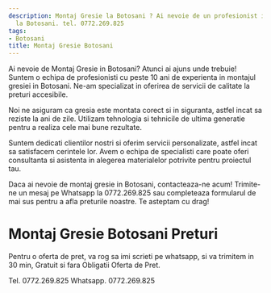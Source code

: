 ```yaml
---
description: Montaj Gresie la Botosani ? Ai nevoie de un profesionist in Montaj Gresie
  la Botosani. tel. 0772.269.825
tags:
- Botosani
title: Montaj Gresie Botosani
---
```



Ai nevoie de Montaj Gresie in Botosani? Atunci ai ajuns unde trebuie! Suntem o echipa de profesionisti cu peste 10 ani de experienta in montajul gresiei in Botosani. Ne-am specializat in oferirea de servicii de calitate la preturi accesibile. 

Noi ne asiguram ca gresia este montata corect si in siguranta, astfel incat sa reziste la ani de zile. Utilizam tehnologia si tehnicile de ultima generatie pentru a realiza cele mai bune rezultate. 

Suntem dedicati clientilor nostri si oferim servicii personalizate, astfel incat sa satisfacem cerintele lor. Avem o echipa de specialisti care poate oferi consultanta si asistenta in alegerea materialelor potrivite pentru proiectul tau. 

Daca ai nevoie de montaj gresie in Botosani, contacteaza-ne acum! Trimite-ne un mesaj pe Whatsapp la 0772.269.825 sau completeaza formularul de mai sus pentru a afla preturile noastre. Te asteptam cu drag!

# Montaj Gresie Botosani Preturi
Pentru o oferta de pret, va rog sa imi scrieti pe whatsapp, si va trimitem in 30 min, Gratuit si fara Obligatii Oferta de Pret.

Tel. 0772.269.825
Whatsapp. 0772.269.825